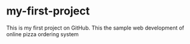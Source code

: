 # my-first-project
This is my first project on GitHub. This the sample web development of online pizza ordering system
